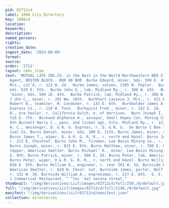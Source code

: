 ```yaml
---
pid: 02712cd
label: 1888 City Directory
key: 1888cd
location: 
keywords: 
description: 
named_persons: 
rights: 
creation_date: 
ingest_date: '2023-08-09'
format: 
source: 
order: '2712'
layout: cmhc_item
text: 'MUTUAL LIFE INS.CO. is the Best in the World Northwestern NED STEEL, Gen’l
  Agent, BOSTON BLOCK.  BUR 80 BUR  Burke Edward, miner, bds. 509 E. 4th.  Burke Emma
  Mrs., col’d, r. 113 W. 2d.  Burke James, saloon, 1305 N. Poplar.  Burke John, miner,
  bds. 629 E. 5th.  Burke Johu E., lab, Midland Ry., r. 308 W. £th.  Burke Joseph,
  ‘miner, bds. 509 iE. 4th.  Burke Patrick, lab, Midland Ry., r. 308 W. 5th.  Burkhart
  J ohn C,, miner, r. 201 Ww. 10th.  Burkhart Lavinia J. Mrs., r. 421 E. 6th.  Burkhart
  Robert N., teamster, M. Londoner, r. 135 E. 6th.  Burkholder James A., driver, Pacific
  Express Co., r. 120 W. Tont.  Burkquist Fred., miner, r. 142 E. 2d.  Burks Albert
  8., ore hauler, r. California Gulch, e. of Harrison.  Burn Joseph I., miner, r.
  516 E. 7th.  Burnand Alphonse A., assayer, Small Hopes Con. Mining Co.,  r. 232
  8th Burnett Harry C., pass. and ticket agt, Colo. Midland Ry., r. 123 At - Burnett
  H. C., messenger, D. & R. G. Express, r. D. & R. G.  De Burns C Boe lab, Sunshine
  Coal Co. Burns Daniel, miner, bds. 300 E. 11th. Burns James, miner, r. +22 EB. 4th.
  Burns James T., wiper, D. & R. G. R. R., r. north end Hazel. Burns Jennie Mrs.,
  r. 213 E, Chestnut. Burns John M., fireman, Lee Basin Mining Co., r. 300 E. 9th.
  Burns Joseph, miner, r. 815 E. 8th. Burns Matthew, miner, r. 700 E. 6th. Burns Michael,
  tapper, American Smelter. Burns Michael’ R., miner, Lee Basin Mining Co., r. 300
  E. 9th. Burns Patrick, miner, r. 506 E. 3d. Burns Peter, lab, American Smelter.
  Burns Peter, wiper, D.& R. G. R. R., r, north end Hazel. Burns William, miner, r.
  816 E. 5th. Burns William D., engineer, r. rear 201 W. 3d. Burnside Duncan, smelter,
  American Smelter, r. 628 W. Chest- nut. Burnside James, porter, Wolf & Schayer,
  r. 131 W. 3d. Burnside William A., expressman, r. 217 E. 8th.  E. E. HAYHURST, Pr
  i Commercial Restaurant, “ “toc ‘ast secona street.”       '
thumbnail: "/img/derivatives/iiif/images/02712cd/full/250,/0/default.jpg"
full: "/img/derivatives/iiif/images/02712cd/full/1140,/0/default.jpg"
manifest: "/img/derivatives/iiif/02712cd/manifest.json"
collection: directories
---
```

